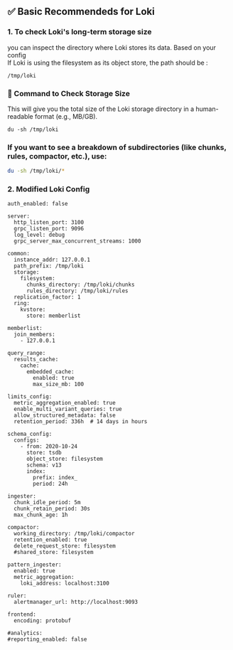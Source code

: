 ## ✅ Basic Recommendeds for Loki

### 1. To check Loki's long-term storage size  
you can inspect the directory where Loki stores its data. Based on your config  
If Loki is using the filesystem as its object store, the path should be :
```
/tmp/loki
```

### 🧾 Command to Check Storage Size  
This will give you the total size of the Loki storage directory in a human-readable format (e.g., MB/GB).
```
du -sh /tmp/loki
```

### If you want to see a breakdown of subdirectories (like chunks, rules, compactor, etc.), use:
```sh
du -sh /tmp/loki/*
```

### 2. Modified Loki Config
```
auth_enabled: false

server:
  http_listen_port: 3100
  grpc_listen_port: 9096
  log_level: debug
  grpc_server_max_concurrent_streams: 1000

common:
  instance_addr: 127.0.0.1
  path_prefix: /tmp/loki
  storage:
    filesystem:
      chunks_directory: /tmp/loki/chunks
      rules_directory: /tmp/loki/rules
  replication_factor: 1
  ring:
    kvstore:
      store: memberlist

memberlist:
  join_members:
    - 127.0.0.1

query_range:
  results_cache:
    cache:
      embedded_cache:
        enabled: true
        max_size_mb: 100

limits_config:
  metric_aggregation_enabled: true
  enable_multi_variant_queries: true
  allow_structured_metadata: false
  retention_period: 336h  # 14 days in hours

schema_config:
  configs:
    - from: 2020-10-24
      store: tsdb
      object_store: filesystem
      schema: v13
      index:
        prefix: index_
        period: 24h

ingester:
  chunk_idle_period: 5m
  chunk_retain_period: 30s
  max_chunk_age: 1h

compactor:
  working_directory: /tmp/loki/compactor
  retention_enabled: true
  delete_request_store: filesystem
  #shared_store: filesystem

pattern_ingester:
  enabled: true
  metric_aggregation:
    loki_address: localhost:3100

ruler:
  alertmanager_url: http://localhost:9093

frontend:
  encoding: protobuf

#analytics:
#reporting_enabled: false
```
